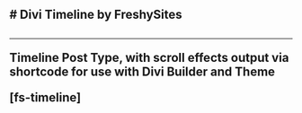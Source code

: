 <h2># Divi Timeline by FreshySites<h2>
<hr>
<p>Timeline Post Type, with scroll effects output via shortcode for use with Divi Builder and Theme</p>

[fs-timeline]
